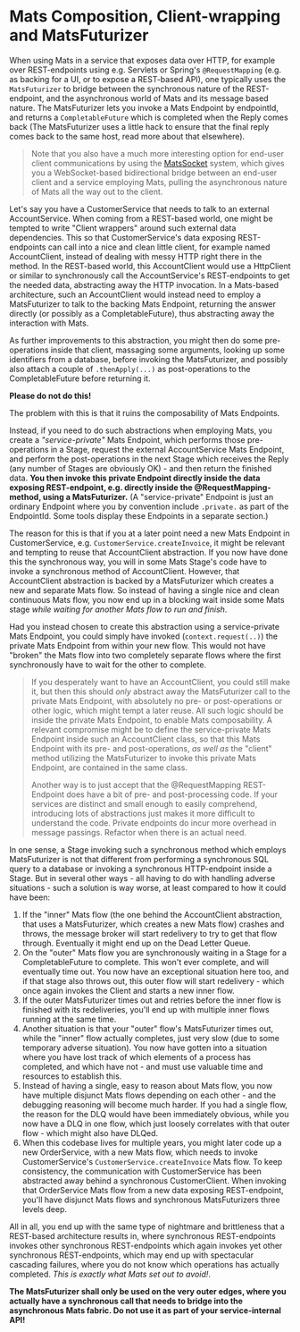 # Mats Composition, Client-wrapping and MatsFuturizer

When using Mats in a service that exposes data over HTTP, for example over REST-endpoints using e.g. Servlets or
Spring's `@RequestMapping` (e.g. as backing for a UI, or to expose a REST-based API), one typically uses
the `MatsFuturizer` to bridge between the synchronous nature of the REST-endpoint, and the asynchronous world of Mats
and its message based nature. The MatsFuturizer lets you invoke a Mats Endpoint by endpointId, and returns
a `CompletableFuture` which is completed when the Reply comes back (The MatsFuturizer uses a little hack to ensure that
the final reply comes back to the same host, read more about that elsewhere).

> Note that you also have a much more interesting option for end-user client communications by using the
> [MatsSocket](https://github.com/centiservice/matssocket) system, which gives you a WebSocket-based bidirectional
> bridge between an end-user client and a service employing Mats, pulling the asynchronous nature of Mats all the way
> out to the client.

Let's say you have a CustomerService that needs to talk to an external AccountService. When coming from a REST-based
world, one might be tempted to write "Client wrappers" around such external data dependencies. This so that
CustomerService's data exposing REST-endpoints can call into a nice and clean little client, for example named
AccountClient, instead of dealing with messy HTTP right there in the method. In the REST-based world, this AccountClient
would use a HttpClient or similar to synchronously call the AccountService's REST-endpoints to get the needed data,
abstracting away the HTTP invocation. In a Mats-based architecture, such an AccountClient would instead need to employ a
MatsFuturizer to talk to the backing Mats Endpoint, returning the answer directly (or possibly as a CompletableFuture),
thus abstracting away the interaction with Mats.

As further improvements to this abstraction, you might then do some pre-operations inside that client, massaging some
arguments, looking up some identifiers from a database, before invoking the MatsFuturizer, and possibly also attach a
couple of `.thenApply(...)` as post-operations to the CompletableFuture before returning it.

**Please do not do this!**

The problem with this is that it ruins the composability of Mats Endpoints.

Instead, if you need to do such abstractions when employing Mats, you create a _"service-private"_ Mats Endpoint, which
performs those pre-operations in a Stage, request the external AccountService Mats Endpoint, and perform the
post-operations in the next Stage which receives the Reply (any number of Stages are obviously OK) - and then return the
finished data. **You then invoke this private Endpoint directly inside the data exposing REST-endpoint, e.g. directly
inside the @RequestMapping-method, using a MatsFuturizer.** (A "service-private" Endpoint is just an ordinary Endpoint
where you by convention include `.private.` as part of the EndpointId. Some tools display these Endpoints in a separate
section.)

The reason for this is that if you at a later point need a new Mats Endpoint in CustomerService,
e.g. `CustomerService.createInvoice`, it might be relevant and tempting to reuse that AccountClient abstraction. If you
now have done this the synchronous way, you will in some Mats Stage's code have to invoke a synchronous method of
AccountClient. However, that AccountClient abstraction is backed by a MatsFuturizer which creates a new and separate
Mats flow. So instead of having a single nice and clean continuous Mats flow, you now end up in a blocking wait inside
some Mats stage _while waiting for another Mats flow to run and finish_.

Had you instead chosen to create this abstraction using a service-private Mats Endpoint, you could simply have invoked
(`context.request(..)`) the private Mats Endpoint from within your new flow. This would not have "broken" the Mats flow
into two completely separate flows where the first synchronously have to wait for the other to complete.

> If you desperately want to have an AccountClient, you could still make it, but then this should _only_ abstract away
> the MatsFuturizer call to the private Mats Endpoint, with absolutely no pre- or post-operations or other logic, which
> might tempt a later reuse. All such logic should be inside the private Mats Endpoint, to enable Mats composability.
> A relevant compromise might be to define the service-private Mats Endpoint inside such an AccountClient class, so
> that this Mats Endpoint with its pre- and post-operations, _as well as_ the "client" method utilizing the
> MatsFuturizer to invoke this private Mats Endpoint, are contained in the same class.
>
> Another way is to just accept that the @RequestMapping REST-Endpoint does have a bit of pre- and post-processing code.
> If your services are distinct and small enough to easily comprehend, introducing lots of abstractions just makes it
> more difficult to understand the code. Private endpoints do incur more overhead in message passings. Refactor when
> there is an actual need.

In one sense, a Stage invoking such a synchronous method which employs MatsFuturizer is not that different from
performing a synchronous SQL query to a database or invoking a synchronous HTTP-endpoint inside a Stage. But in several
other ways - all having to do with handling adverse situations - such a solution is way worse, at least compared to how
it could have been:

1. If the "inner" Mats flow (the one behind the AccountClient abstraction, that uses a MatsFuturizer, which creates a
   new Mats flow) crashes and throws, the message broker will start redelivery to try to get that flow through.
   Eventually it might end up on the Dead Letter Queue.
2. On the "outer" Mats flow you are synchronously waiting in a Stage for a CompletableFuture to complete. This won't
   ever complete, and will eventually time out. You now have an exceptional situation here too, and if that stage also
   throws out, this outer flow will start redelivery - which once again invokes the Client and starts a new inner flow.
3. If the outer MatsFuturizer times out and retries before the inner flow is finished with its redeliveries, you'll end
   up with multiple inner flows running at the same time.
4. Another situation is that your "outer" flow's MatsFuturizer times out, while the "inner" flow actually completes,
   just very slow (due to some temporary adverse situation). You now have gotten into a situation where you have lost
   track of which elements of a process has completed, and which have not - and must use valuable time and resources to
   establish this.
5. Instead of having a single, easy to reason about Mats flow, you now have multiple disjunct Mats flows depending on
   each other - and the debugging reasoning will become much harder. If you had a single flow, the reason for the DLQ
   would have been immediately obvious, while you now have a DLQ in one flow, which just loosely correlates with that
   outer flow - which might also have DLQed.
6. When this codebase lives for multiple years, you might later code up a new OrderService, with a new Mats flow, which
   needs to invoke CustomerService's `CustomerService.createInvoice` Mats flow. To keep consistency, the communication
   with CustomerService has been abstracted away behind a synchronous CustomerClient. When invoking that OrderService
   Mats flow from a new data exposing REST-endpoint, you'll have disjunct Mats flows and synchronous MatsFuturizers
   three levels deep.

All in all, you end up with the same type of nightmare and brittleness that a REST-based architecture results in, where
synchronous REST-endpoints invokes other synchronous REST-endpoints which again invokes yet other synchronous
REST-endpoints, which may end up with spectacular cascading failures, where you do not know which operations has
actually completed. _This is exactly what Mats set out to avoid!_.

**The MatsFuturizer shall only be used on the very outer edges, where you actually have a synchronous call that needs to
bridge into the asynchronous Mats fabric. Do not use it as part of your service-internal API!**
